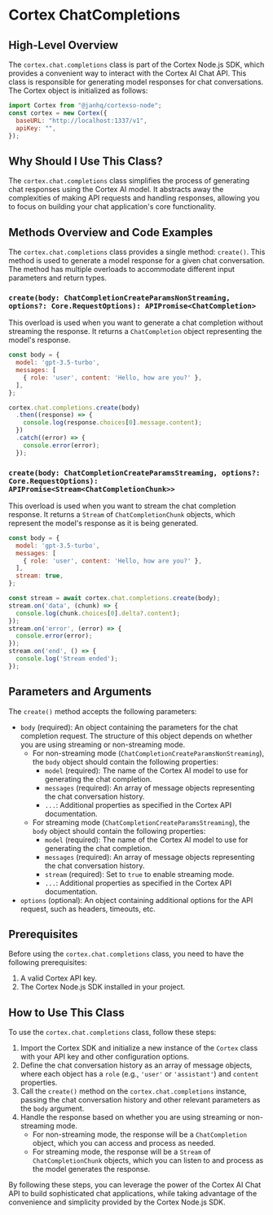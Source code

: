 # **Cortex ChatCompletions**

## High-Level Overview

The `cortex.chat.completions` class is part of the Cortex Node.js SDK, which provides a convenient way to interact with the Cortex AI Chat API. This class is responsible for generating model responses for chat conversations. The Cortex object is initialized as follows:

```javascript
import Cortex from "@janhq/cortexso-node";
const cortex = new Cortex({
  baseURL: "http://localhost:1337/v1",
  apiKey: "",
});
```

## Why Should I Use This Class?

The `cortex.chat.completions` class simplifies the process of generating chat responses using the Cortex AI model. It abstracts away the complexities of making API requests and handling responses, allowing you to focus on building your chat application's core functionality.

## Methods Overview and Code Examples

The `cortex.chat.completions` class provides a single method: `create()`. This method is used to generate a model response for a given chat conversation. The method has multiple overloads to accommodate different input parameters and return types.

### `create(body: ChatCompletionCreateParamsNonStreaming, options?: Core.RequestOptions): APIPromise<ChatCompletion>`

This overload is used when you want to generate a chat completion without streaming the response. It returns a `ChatCompletion` object representing the model's response.

```javascript
const body = {
  model: 'gpt-3.5-turbo',
  messages: [
    { role: 'user', content: 'Hello, how are you?' },
  ],
};

cortex.chat.completions.create(body)
  .then((response) => {
    console.log(response.choices[0].message.content);
  })
  .catch((error) => {
    console.error(error);
  });
```

### `create(body: ChatCompletionCreateParamsStreaming, options?: Core.RequestOptions): APIPromise<Stream<ChatCompletionChunk>>`

This overload is used when you want to stream the chat completion response. It returns a `Stream` of `ChatCompletionChunk` objects, which represent the model's response as it is being generated.

```javascript
const body = {
  model: 'gpt-3.5-turbo',
  messages: [
    { role: 'user', content: 'Hello, how are you?' },
  ],
  stream: true,
};

const stream = await cortex.chat.completions.create(body);
stream.on('data', (chunk) => {
  console.log(chunk.choices[0].delta?.content);
});
stream.on('error', (error) => {
  console.error(error);
});
stream.on('end', () => {
  console.log('Stream ended');
});
```

## Parameters and Arguments

The `create()` method accepts the following parameters:

- `body` (required): An object containing the parameters for the chat completion request. The structure of this object depends on whether you are using streaming or non-streaming mode.
  - For non-streaming mode (`ChatCompletionCreateParamsNonStreaming`), the `body` object should contain the following properties:
    - `model` (required): The name of the Cortex AI model to use for generating the chat completion.
    - `messages` (required): An array of message objects representing the chat conversation history.
    - `...`: Additional properties as specified in the Cortex API documentation.
  - For streaming mode (`ChatCompletionCreateParamsStreaming`), the `body` object should contain the following properties:
    - `model` (required): The name of the Cortex AI model to use for generating the chat completion.
    - `messages` (required): An array of message objects representing the chat conversation history.
    - `stream` (required): Set to `true` to enable streaming mode.
    - `...`: Additional properties as specified in the Cortex API documentation.
- `options` (optional): An object containing additional options for the API request, such as headers, timeouts, etc.

## Prerequisites

Before using the `cortex.chat.completions` class, you need to have the following prerequisites:

1. A valid Cortex API key.
2. The Cortex Node.js SDK installed in your project.

## How to Use This Class

To use the `cortex.chat.completions` class, follow these steps:

1. Import the Cortex SDK and initialize a new instance of the `Cortex` class with your API key and other configuration options.
2. Define the chat conversation history as an array of message objects, where each object has a `role` (e.g., `'user'` or `'assistant'`) and `content` properties.
3. Call the `create()` method on the `cortex.chat.completions` instance, passing the chat conversation history and other relevant parameters as the `body` argument.
4. Handle the response based on whether you are using streaming or non-streaming mode.
   - For non-streaming mode, the response will be a `ChatCompletion` object, which you can access and process as needed.
   - For streaming mode, the response will be a `Stream` of `ChatCompletionChunk` objects, which you can listen to and process as the model generates the response.

By following these steps, you can leverage the power of the Cortex AI Chat API to build sophisticated chat applications, while taking advantage of the convenience and simplicity provided by the Cortex Node.js SDK.
  
  